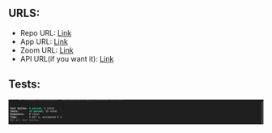 ## URLS:

- Repo URL: [Link](https://github.com/omidnezami123/airbld)
- App URL: [Link](https://pensive-ardinghelli-ab4a49.netlify.app/)
- Zoom URL: [Link](https://usc.zoom.us/rec/share/BaC82tpPn9l9CAYrxP62eKhJqIfZGyEXoKNGf7FzX-dmYv-Orsd2Al9PU_ysXlhX.IAwhSLilWH7boFxm)
- API URL(if you want it): [Link](https://airbld-app-json-server.herokuapp.com/api/airbld-myorders)

## Tests:

![Tests](tests.png)
